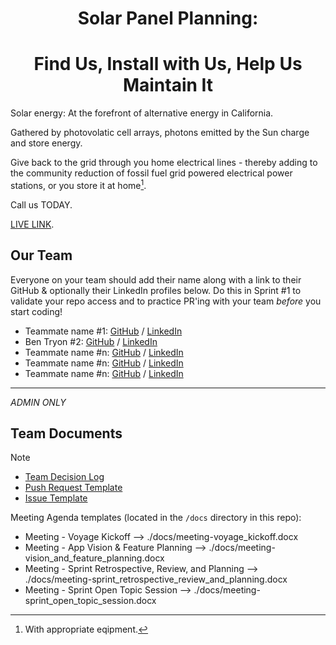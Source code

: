 <h1 align="center">Solar Panel Planning:</h1>
<h1 align="center">Find Us, Install with Us, Help Us Maintain It</h1>


Solar energy: At the forefront of alternative energy in California. 

Gathered by photovolatic cell arrays, photons emitted by the Sun charge and store energy. 

Give back to the grid through you home electrical lines - thereby adding to the community reduction of fossil fuel grid powered electrical power stations, or you store it at home[^1].

Call us TODAY. 

[LIVE LINK](https://github.com/chingu-voyages/v52-tier1-team-04).



## Our Team

Everyone on your team should add their name along with a link to their GitHub
& optionally their LinkedIn profiles below. Do this in Sprint #1 to validate
your repo access and to practice PR'ing with your team *before* you start
coding!

- Teammate name #1: [GitHub](https://github.com/ghaccountname) / [LinkedIn](https://linkedin.com/in/liaccountname)
- Ben Tryon #2: [GitHub](https://github.com/bbbb4tryon) / [LinkedIn]()
- Teammate name #n: [GitHub](https://github.com/ghaccountname) / [LinkedIn](https://linkedin.com/in/liaccountname)
- Teammate name #n: [GitHub](https://github.com/ghaccountname) / [LinkedIn](https://linkedin.com/in/liaccountname)
- Teammate name #n: [GitHub](https://github.com/ghaccountname) / [LinkedIn](https://linkedin.com/in/liaccountname)



[^1]: With appropriate eqipment.
---

_ADMIN ONLY_

## Team Documents

> [!NOTE]  
> - [Team Decision Log](./docs/team_decision_log.md)
> - [Push Request Template](.github/PULL_TEMPLATE/pull_request_template.md)
> - [Issue Template](.github/ISSUE_TEMPLATE/task-template.md)


Meeting Agenda templates (located in the `/docs` directory in this repo):

- Meeting - Voyage Kickoff --> ./docs/meeting-voyage_kickoff.docx
- Meeting - App Vision & Feature Planning --> ./docs/meeting-vision_and_feature_planning.docx
- Meeting - Sprint Retrospective, Review, and Planning --> ./docs/meeting-sprint_retrospective_review_and_planning.docx
- Meeting - Sprint Open Topic Session --> ./docs/meeting-sprint_open_topic_session.docx
